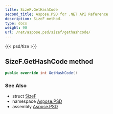 ```yaml
---
title: SizeF.GetHashCode
second_title: Aspose.PSD for .NET API Reference
description: SizeF method. 
type: docs
weight: 90
url: /net/aspose.psd/sizef/gethashcode/
---
```

{{< psd/tize >}}
## SizeF.GetHashCode method

```csharp
public override int GetHashCode()
```

### See Also

* struct [SizeF](../)
* namespace [Aspose.PSD](../../sizef/)
* assembly [Aspose.PSD](../../../)


